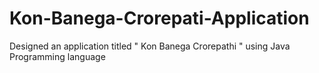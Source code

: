 # Kon-Banega-Crorepati-Application
Designed an application titled " Kon Banega Crorepathi " using Java Programming language
